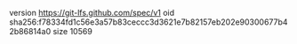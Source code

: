 version https://git-lfs.github.com/spec/v1
oid sha256:f78334fd1c56e3a57b83ceccc3d3621e7b82157eb202e90300677b42b86814a0
size 10569
